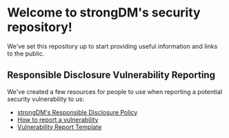 # Welcome to strongDM's security repository!

We've set this repository up to start providing useful information and links to the public.

## Responsible Disclosure Vulnerability Reporting
We've created a few resources for people to use when reporting a potential security vulnerability to us:
- [strongDM's Responsible Disclosure Policy](./responsibleDisclosurePolicy.md)
- [How to report a vulnerability](./vulnerabilityReporting.md)
- [Vulnerability Report Template](./vulnerabilityTemplate.md)
